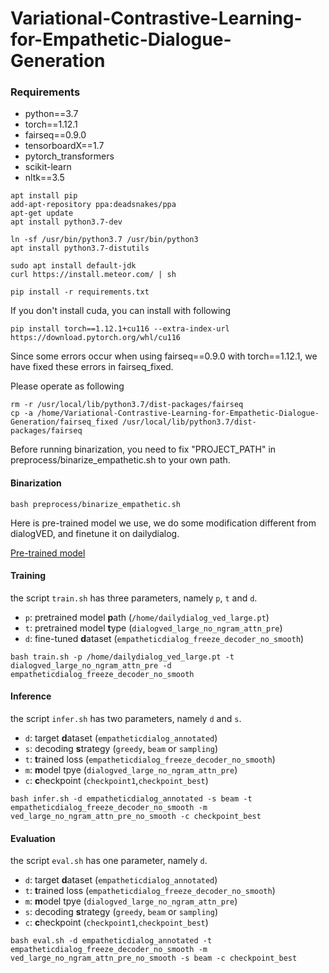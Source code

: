 # Variational-Contrastive-Learning-for-Empathetic-Dialogue-Generation

### Requirements

- python==3.7
- torch==1.12.1
- fairseq==0.9.0
- tensorboardX==1.7
- pytorch_transformers
- scikit-learn
- nltk==3.5

```shell
apt install pip
add-apt-repository ppa:deadsnakes/ppa
apt-get update
apt install python3.7-dev

ln -sf /usr/bin/python3.7 /usr/bin/python3
apt install python3.7-distutils

sudo apt install default-jdk
curl https://install.meteor.com/ | sh

pip install -r requirements.txt
```
If you don't install cuda, you can install with following
```
pip install torch==1.12.1+cu116 --extra-index-url https://download.pytorch.org/whl/cu116
```

Since some errors occur when using fairseq==0.9.0 with torch==1.12.1, we have fixed these errors in fairseq_fixed.

Please operate as following
```
rm -r /usr/local/lib/python3.7/dist-packages/fairseq
cp -a /home/Variational-Contrastive-Learning-for-Empathetic-Dialogue-Generation/fairseq_fixed /usr/local/lib/python3.7/dist-packages/fairseq
```

Before running binarization, you need to fix "PROJECT_PATH" in preprocess/binarize_empathetic.sh to your own path.

#### Binarization

```shell
bash preprocess/binarize_empathetic.sh
```


Here is pre-trained model we use, we do some modification different from dialogVED, and finetune it on dailydialog.

[Pre-trained model](https://drive.google.com/file/d/1VqB_1x9FCJisCW3e8sHG0e3uGVrVJR4H/view?usp=sharing)




#### Training

the script `train.sh` has three parameters, namely `p`, `t` and `d`.

- `p`: pretrained model **p**ath (`/home/dailydialog_ved_large.pt`)
- `t`: pretrained model **t**ype (`dialogved_large_no_ngram_attn_pre`)
- `d`: fine-tuned **d**ataset (`empatheticdialog_freeze_decoder_no_smooth`)

```shell
bash train.sh -p /home/dailydialog_ved_large.pt -t dialogved_large_no_ngram_attn_pre -d empatheticdialog_freeze_decoder_no_smooth
```

#### Inference

the script `infer.sh` has two parameters, namely `d` and `s`.

- `d`: target **d**ataset (`empatheticdialog_annotated`)
- `s`: decoding **s**trategy (`greedy`, `beam` or `sampling`)
- `t`: **t**rained loss (`empatheticdialog_freeze_decoder_no_smooth`)
- `m`: **m**odel tpye (`dialogved_large_no_ngram_attn_pre`)
- `c`: **c**heckpoint  (`checkpoint1`,`checkpoint_best`)

```shell
bash infer.sh -d empatheticdialog_annotated -s beam -t empatheticdialog_freeze_decoder_no_smooth -m ved_large_no_ngram_attn_pre_no_smooth -c checkpoint_best
```

#### Evaluation

the script `eval.sh` has one parameter, namely `d`.

- `d`: target **d**ataset (`empatheticdialog_annotated`)
- `t`: **t**rained loss (`empatheticdialog_freeze_decoder_no_smooth`)
- `m`: **m**odel tpye (`dialogved_large_no_ngram_attn_pre`)
- `s`: decoding **s**trategy (`greedy`, `beam` or `sampling`)
- `c`: **c**heckpoint  (`checkpoint1`,`checkpoint_best`)

```shell
bash eval.sh -d empatheticdialog_annotated -t empatheticdialog_freeze_decoder_no_smooth -m ved_large_no_ngram_attn_pre_no_smooth -s beam -c checkpoint_best
```

